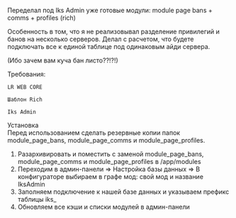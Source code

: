 Переделал под Iks Admin уже готовые модули: module page bans + comms + profiles (rich)

Особенность в том, что я не реализовывал разделение привилегий и банов на несколько серверов.
Делал с расчетом, что будете подключать все к единой таблице под одинаковым айди сервера.

(Ибо зачем вам куча бан листо??!?!)

Требования:

    LR WEB CORE
    
    Шаблон Rich
    
    Iks Admin
  
Установка	
Перед использованием сделать резервные копии папок module_page_bans, module_page_comms и module_page_profiles.
1) Разархивировать и поместить с заменой module_page_bans, module_page_comms и module_page_profiles в /app/modules
2) Переходим в админ-панели => Настройка базы данных => В конфигураторе выбираем в графе мод: свой мод и название IksAdmin
3) Заполняем подключение к нашей базе данных и указываем префикс таблицы iks_
4) Обновляем все кэши и списки модулей в админ-панели
